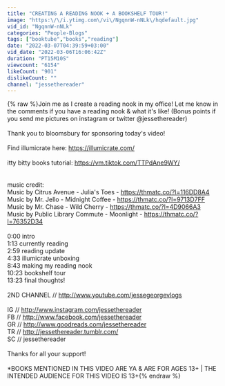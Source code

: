 ```yaml
---
title: "CREATING A READING NOOK + A BOOKSHELF TOUR!"
image: "https:\/\/i.ytimg.com\/vi\/NgqnnW-nNLk\/hqdefault.jpg"
vid_id: "NgqnnW-nNLk"
categories: "People-Blogs"
tags: ["booktube","books","reading"]
date: "2022-03-07T04:39:59+03:00"
vid_date: "2022-03-06T16:06:42Z"
duration: "PT15M10S"
viewcount: "6154"
likeCount: "901"
dislikeCount: ""
channel: "jessethereader"
---
```

{% raw %}Join me as I create a reading nook in my office! Let me know in the comments if you have a reading nook &amp; what it's like! (Bonus points if you send me pictures on instagram or twitter @jessethereader) <br /><br />Thank you to bloomsbury for sponsoring today's video! <br /><br />Find illumicrate here: <a rel="nofollow" target="blank" href="https://illumicrate.com/">https://illumicrate.com/</a><br /><br />itty bitty books tutorial: <a rel="nofollow" target="blank" href="https://vm.tiktok.com/TTPdAne9WY/">https://vm.tiktok.com/TTPdAne9WY/</a><br /><br /><br />music credit: <br />Music by Citrus Avenue - Julia's Toes - <a rel="nofollow" target="blank" href="https://thmatc.co/?l=116DD8A4">https://thmatc.co/?l=116DD8A4</a> <br />Music by Mr. Jello - Midnight Coffee - <a rel="nofollow" target="blank" href="https://thmatc.co/?l=9713D7FF">https://thmatc.co/?l=9713D7FF</a><br />Music by Mr. Chase - Wild Cherry - <a rel="nofollow" target="blank" href="https://thmatc.co/?l=4D9066A3">https://thmatc.co/?l=4D9066A3</a><br />Music by Public Library Commute  - Moonlight - <a rel="nofollow" target="blank" href="https://thmatc.co/?l=76352D34">https://thmatc.co/?l=76352D34</a><br /><br />0:00 intro<br />1:13 currently reading<br />2:59 reading update<br />4:33 illumicrate unboxing <br />8:43 making my reading nook<br />10:23 bookshelf tour<br />13:23 final thoughts!<br /><br />2ND CHANNEL // <a rel="nofollow" target="blank" href="http://www.youtube.com/jessegeorgevlogs">http://www.youtube.com/jessegeorgevlogs</a><br /><br />IG // <a rel="nofollow" target="blank" href="http://www.instagram.com/jessethereader">http://www.instagram.com/jessethereader</a><br />FB // <a rel="nofollow" target="blank" href="http://www.facebook.com/jessethereader">http://www.facebook.com/jessethereader</a><br />GR // <a rel="nofollow" target="blank" href="http://www.goodreads.com/jessethereader">http://www.goodreads.com/jessethereader</a><br />TR // <a rel="nofollow" target="blank" href="http://jessethereader.tumblr.com/">http://jessethereader.tumblr.com/</a><br />SC // jessethereader<br /><br />Thanks for all your support!<br /><br />*BOOKS MENTIONED IN THIS VIDEO ARE YA &amp; ARE FOR AGES 13+ | THE INTENDED AUDIENCE FOR THIS VIDEO IS 13+{% endraw %}
